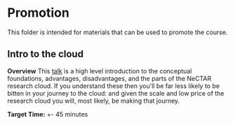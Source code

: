 # Promotion

This folder is intended for materials that can be used to promote the course.

## Intro to the cloud

**Overview** This [talk](Intro_to_the_cloud.md) is a high level introduction to the conceptual foundations, advantages, disadvantages, and the
parts of the NeCTAR research cloud. If you understand these then you'll be far less likely to be bitten in your
journey to the cloud: and given the scale and low price of the research cloud you will, most likely, be making
that journey.

**Target Time:** +- 45 minutes

